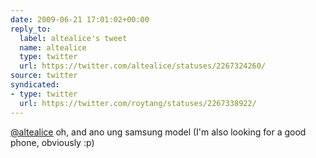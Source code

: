 ```yaml
---
date: 2009-06-21 17:01:02+00:00
reply_to:
  label: altealice's tweet
  name: altealice
  type: twitter
  url: https://twitter.com/altealice/statuses/2267324260/
source: twitter
syndicated:
- type: twitter
  url: https://twitter.com/roytang/statuses/2267338922/
---
```


[@altealice](https://twitter.com/altealice/) oh, and ano ung samsung model (I'm also looking for a good phone, obviously :p)